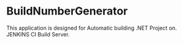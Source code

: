 # BuildNumberGenerator
This application is designed for Automatic building .NET Project on. JENKINS CI Build Server.
